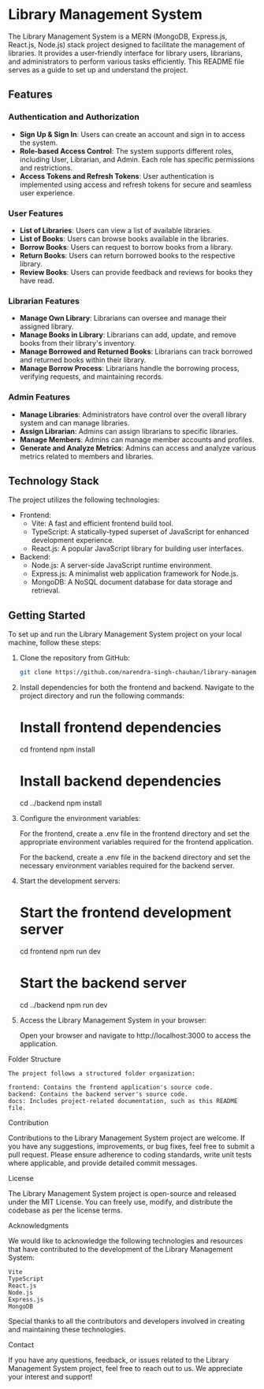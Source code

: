# Library Management System

The Library Management System is a MERN (MongoDB, Express.js, React.js, Node.js) stack project designed to facilitate the management of libraries. It provides a user-friendly interface for library users, librarians, and administrators to perform various tasks efficiently. This README file serves as a guide to set up and understand the project.

## Features

### Authentication and Authorization

- **Sign Up & Sign In**: Users can create an account and sign in to access the system.
- **Role-based Access Control**: The system supports different roles, including User, Librarian, and Admin. Each role has specific permissions and restrictions.
- **Access Tokens and Refresh Tokens**: User authentication is implemented using access and refresh tokens for secure and seamless user experience.

### User Features

- **List of Libraries**: Users can view a list of available libraries.
- **List of Books**: Users can browse books available in the libraries.
- **Borrow Books**: Users can request to borrow books from a library.
- **Return Books**: Users can return borrowed books to the respective library.
- **Review Books**: Users can provide feedback and reviews for books they have read.

### Librarian Features

- **Manage Own Library**: Librarians can oversee and manage their assigned library.
- **Manage Books in Library**: Librarians can add, update, and remove books from their library's inventory.
- **Manage Borrowed and Returned Books**: Librarians can track borrowed and returned books within their library.
- **Manage Borrow Process**: Librarians handle the borrowing process, verifying requests, and maintaining records.

### Admin Features

- **Manage Libraries**: Administrators have control over the overall library system and can manage libraries.
- **Assign Librarian**: Admins can assign librarians to specific libraries.
- **Manage Members**: Admins can manage member accounts and profiles.
- **Generate and Analyze Metrics**: Admins can access and analyze various metrics related to members and libraries.

## Technology Stack

The project utilizes the following technologies:

- Frontend:
  - Vite: A fast and efficient frontend build tool.
  - TypeScript: A statically-typed superset of JavaScript for enhanced development experience.
  - React.js: A popular JavaScript library for building user interfaces.
- Backend:
  - Node.js: A server-side JavaScript runtime environment.
  - Express.js: A minimalist web application framework for Node.js.
  - MongoDB: A NoSQL document database for data storage and retrieval.

## Getting Started

To set up and run the Library Management System project on your local machine, follow these steps:

1. Clone the repository from GitHub:

   ```bash
   git clone https://github.com/narendra-singh-chauhan/library-management-system.git

   ```

2. Install dependencies for both the frontend and backend. Navigate to the project directory and run the following commands:

   # Install frontend dependencies

   cd frontend
   npm install

   # Install backend dependencies

   cd ../backend
   npm install

3. Configure the environment variables:

   For the frontend, create a .env file in the frontend directory and set the appropriate environment variables required for the frontend application.

   For the backend, create a .env file in the backend directory and set the necessary environment variables required for the backend server.

4. Start the development servers:

   # Start the frontend development server

   cd frontend
   npm run dev

   # Start the backend server

   cd ../backend
   npm run dev

5. Access the Library Management System in your browser:

   Open your browser and navigate to http://localhost:3000 to access the application.

Folder Structure

    The project follows a structured folder organization:

    frontend: Contains the frontend application's source code.
    backend: Contains the backend server's source code.
    docs: Includes project-related documentation, such as this README file.

Contribution

Contributions to the Library Management System project are welcome. If you have any suggestions, improvements, or bug fixes, feel free to submit a pull request. Please ensure adherence to coding standards, write unit tests where applicable, and provide detailed commit messages.

License

The Library Management System project is open-source and released under the MIT License. You can freely use, modify, and distribute the codebase as per the license terms.

Acknowledgments

We would like to acknowledge the following technologies and resources that have contributed to the development of the Library Management System:

    Vite
    TypeScript
    React.js
    Node.js
    Express.js
    MongoDB

Special thanks to all the contributors and developers involved in creating and maintaining these technologies.

Contact

If you have any questions, feedback, or issues related to the Library Management System project, feel free to reach out to us. We appreciate your interest and support!
